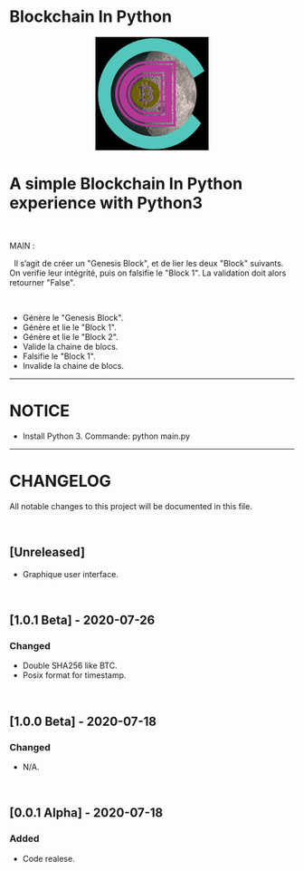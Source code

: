 # Blockchain In Python
<p align="center">
<img src="doc/Blockchain_Logo_001.jpg" width=200>
</p>

# A simple Blockchain In Python experience with Python3

&nbsp;

MAIN :

&nbsp;
Il s’agit de créer un "Genesis Block", et de lier les deux "Block" suivants. On verifie leur intégrité, puis on falsifie le "Block 1". La validation doit alors retourner "False".

&nbsp;

* Génère le "Genesis Block".
* Génère et lie le "Block 1".
* Génère et lie le "Block 2".
* Valide la chaine de blocs.
* Falsifie le "Block 1".
* Invalide la chaine de blocs.

---

# NOTICE

* Install Python 3. Commande: python main.py

---

# CHANGELOG

All notable changes to this project will be documented in this file.

&nbsp;

## [Unreleased]

* Graphique user interface.

&nbsp;

## [1.0.1 Beta] - 2020-07-26

### Changed

* Double SHA256 like BTC.
* Posix format for timestamp.

&nbsp;

## [1.0.0 Beta] - 2020-07-18

### Changed

* N/A.

&nbsp;

## [0.0.1 Alpha] - 2020-07-18

### Added

* Code realese.
